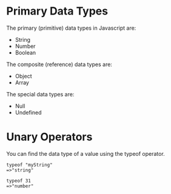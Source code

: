 # Primary Data Types
 The primary (primitive) data types in Javascript are:
* String
* Number
* Boolean


 The composite (reference) data types are:
* Object
* Array

 The special data types are:
* Null
* Undefined


# Unary Operators
You can find the data type of a value using the typeof operator.

    typeof "myString"
    =>"string"

    typeof 31
    =>"number"

